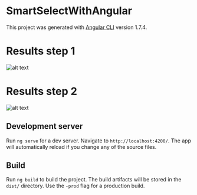 # SmartSelectWithAngular

This project was generated with [Angular CLI](https://github.com/angular/angular-cli) version 1.7.4.

# Results step 1

![alt text](https://github.com/gaurangmhatre/SmartSelectWithAngular/master/img/SmartType1.jpg)

# Results step 2

![alt text](https://github.com/gaurangmhatre/SmartSelectWithAngular/master/img/SmartType2.jpg)

## Development server

Run `ng serve` for a dev server. Navigate to `http://localhost:4200/`. The app will automatically reload if you change any of the source files.

## Build

Run `ng build` to build the project. The build artifacts will be stored in the `dist/` directory. Use the `-prod` flag for a production build.


